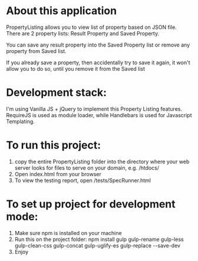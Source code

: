 # About this application

PropertyListing allows you to view list of property based on JSON file. 
There are 2 property lists: Result Property and Saved Property.

You can save any result property into the Saved Property list or remove any property from Saved list. 

If you already save a property, then accidentally try to save it again, it won't allow you to do so, until you remove it from the Saved list

# Development stack:

I'm using Vanilla JS + jQuery to implement this Property Listing features.
RequireJS is used as module loader, while Handlebars is used for Javascript Templating. 

# To run this project:

1. copy the entire PropertyListing folder into the  directory where your web server looks for files to serve on your domain, e.g. /htdocs/
2. Open index.html from your browser
3. To view the testing report, open /tests/SpecRunner.html

# To set up project for development mode:

1. Make sure npm is installed on your machine
2. Run this on the project folder:
npm install gulp gulp-rename gulp-less gulp-clean-css gulp-concat gulp-uglify-es gulp-replace --save-dev
3. Enjoy